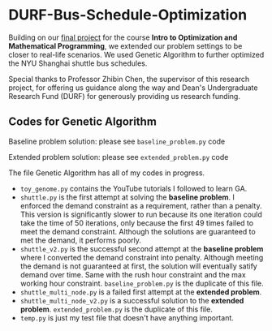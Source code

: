 # DURF-Bus-Schedule-Optimization

Building on our [final project](https://github.com/AlisonYao/Optimization-Final-Project) for the course **Intro to Optimization and Mathematical Programming**, we extended our problem settings to be closer to real-life scenarios. We used Genetic Algorithm to further optimized the NYU Shanghai shuttle bus schedules.

Special thanks to Professor Zhibin Chen, the supervisor of this research project, for offering us guidance along the way and Dean's Undergraduate Research Fund (DURF) for generously providing us research funding.

<!-- ## Paper

The research outcome is presented in the form of an academic paper. Please see `report.docx`. -->

## Codes for Genetic Algorithm

Baseline problem solution: please see `baseline_problem.py` code

Extended problem solution: please see `extended_problem.py` code

The file Genetic Algorithm has all of my codes in progress.

- `toy_genome.py` contains the YouTube tutorials I followed to learn GA.
- `shuttle.py` is the first attempt at solving the **baseline problem**. I enforced the demand constraint as a requirement, rather than a penalty. This version is significantly slower to run because its one iteration could take the time of 50 iterations, only because the first 49 times failed to meet the demand constraint. Although the solutions are guaranteed to met the demand, it performs poorly.
- `shuttle_v2.py` is the successful second attempt at the **baseline problem** where I converted the demand constraint into penalty. Although meeting the demand is not guaranteed at first, the solution will eventually satify demand over time. Same with the rush hour constraint and the max working hour constraint. `baseline_problem.py` is the duplicate of this file.
- `shuttle_multi_node.py` is a failed first attempt at the **extended problem**.
- `shuttle_multi_node_v2.py` is a successful solution to the **extended problem**. `extended_problem.py` is the duplicate of this file.
- `temp.py` is just my test file that doesn't have anything important.

<!-- ## Blogs -->
